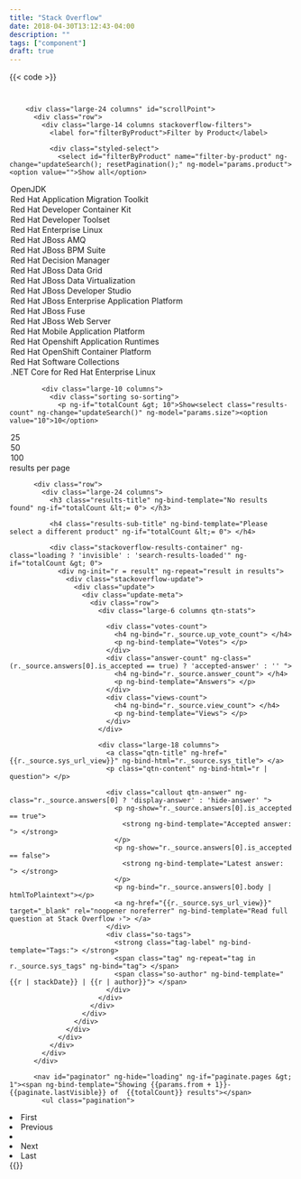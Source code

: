 ```yaml
---
title: "Stack Overflow"
date: 2018-04-30T13:12:43-04:00
description: ""
tags: ["component"]
draft: true
---
```


{{< code >}}<div ng-app="search">
  <div class="row" ng-controller="SearchController">
    <div class="large-24 columns">
      <div class="row">
        <div class="large-24 columns">
          <form class="search-bar" ng-submit="updateSearch(); resetPagination();" role="search"> </form>
        </div>

        <div class="large-24 columns" id="scrollPoint">
          <div class="row">
            <div class="large-14 columns stackoverflow-filters">
              <label for="filterByProduct">Filter by Product</label>

              <div class="styled-select">
                <select id="filterByProduct" name="filter-by-product" ng-change="updateSearch(); resetPagination();" ng-model="params.product"><option value="">Show all</option>
<option value="openjdk">OpenJDK</option>
<option value="rhamt">Red Hat Application Migration Toolkit</option>
<option value="cdk">Red Hat Developer Container Kit</option>
<option value="developertoolset">Red Hat Developer Toolset</option>
<option value="rhel">Red Hat Enterprise Linux</option>
<option value="amq">Red Hat JBoss AMQ</option>
<option value="bpmsuite">Red Hat JBoss BPM Suite</option>
<option value="brms">Red Hat Decision Manager</option>
<option value="datagrid">Red Hat JBoss Data Grid</option>
<option value="datavirt">Red Hat JBoss Data Virtualization</option>
<option value="devstudio">Red Hat JBoss Developer Studio</option>
<option value="eap">Red Hat JBoss Enterprise Application Platform</option>
<option value="fuse">Red Hat JBoss Fuse</option>
<option value="webserver">Red Hat JBoss Web Server</option>
<option value="rhmap">Red Hat Mobile Application Platform</option>
<option value="rhoar">Red Hat Openshift Application Runtimes</option>
<option value="openshift">Red Hat OpenShift Container Platform</option>
<option value="softwarecollections">Red Hat Software Collections</option>
<option value="dotnet">.NET Core for Red Hat Enterprise Linux</option></select>
</div>
            </div>

            <div class="large-10 columns">
              <div class="sorting so-sorting">
                <p ng-if="totalCount &gt; 10">Show<select class="results-count" ng-change="updateSearch()" ng-model="params.size"><option value="10">10</option>
<option value="25">25</option>
<option value="50">50</option>
<option value="100">100</option></select>results per page</p>
              </div>
            </div>
          </div>

          <div class="row">
            <div class="large-24 columns">
              <h3 class="results-title" ng-bind-template="No results found" ng-if="totalCount &lt;= 0"> </h3>

              <h4 class="results-sub-title" ng-bind-template="Please select a different product" ng-if="totalCount &lt;= 0"> </h4>

              <div class="stackoverflow-results-container" ng-class="loading ? 'invisible' : 'search-results-loaded'" ng-if="totalCount &gt; 0">
                <div ng-init="r = result" ng-repeat="result in results">
                  <div class="stackoverflow-update">
                    <div class="update">
                      <div class="update-meta">
                        <div class="row">
                          <div class="large-6 columns qtn-stats">

                            <div class="votes-count">
                              <h4 ng-bind="r._source.up_vote_count"> </h4>
                              <p ng-bind-template="Votes"> </p>
                            </div>
                            <div class="answer-count" ng-class="(r._source.answers[0].is_accepted == true) ? 'accepted-answer' : '' ">
                              <h4 ng-bind="r._source.answer_count"> </h4>
                              <p ng-bind-template="Answers"> </p>
                            </div>
                            <div class="views-count">
                              <h4 ng-bind="r._source.view_count"> </h4>
                              <p ng-bind-template="Views"> </p>
                            </div>
                          </div>

                          <div class="large-18 columns">
                            <a class="qtn-title" ng-href="{{r._source.sys_url_view}}" ng-bind-html="r._source.sys_title"> </a>
                            <p class="qtn-content" ng-bind-html="r | question"> </p>

                            <div class="callout qtn-answer" ng-class="r._source.answers[0] ? 'display-answer' : 'hide-answer' ">
                              <p ng-show="r._source.answers[0].is_accepted == true">
                                <strong ng-bind-template="Accepted answer: "> </strong>
                              </p>
                              <p ng-show="r._source.answers[0].is_accepted == false">
                                <strong ng-bind-template="Latest answer: "> </strong>
                              </p>
                              <p ng-bind="r._source.answers[0].body | htmlToPlaintext"></p>
                              <a ng-href="{{r._source.sys_url_view}}" target="_blank" rel="noopener noreferrer" ng-bind-template="Read full question at Stack Overflow ›"> </a>
                            </div>
                            <div class="so-tags">
                              <strong class="tag-label" ng-bind-template="Tags:"> </strong>
                              <span class="tag" ng-repeat="tag in r._source.sys_tags" ng-bind="tag"> </span>
                              <span class="so-author" ng-bind-template="{{r | stackDate}} | {{r | author}}"> </span>
                            </div>
                          </div>
                        </div>
                      </div>
                    </div>
                  </div>
                </div>
              </div>
            </div>
          </div>

          <nav id="paginator" ng-hide="loading" ng-if="paginate.pages &gt; 1"><span ng-bind-template="Showing {{params.from + 1}}-{{paginate.lastVisible}} of  {{totalCount}} results"></span>
            <ul class="pagination">
<li id="pagination-first" ng-class="paginate.currentPage &lt; 2 ? 'unavailable': 'available'">
                <a ng-click="goToPage('first'); scrollPosition();">First</a>
              </li>
              <li id="pagination-prev" ng-class="paginate.currentPage &lt; 2 ? 'unavailable': 'available'">
                <a ng-click="goToPage('prev'); scrollPosition();">Previous</a>
              </li>
              <li class="pagination-page-number" id="pagination-{{$index}}" ng-class="{current: page == paginate.currentPage}" ng-repeat="page in paginate.pagesArray track by $index">
                <a ng-click="goToPage(page); scrollPosition();" data-page="{{page}}" ng-bind="page"> </a>
              </li>
              <li id="pagination-next" ng-class="paginate.currentPage &gt;= paginate.pages ? 'unavailable': 'available'">
                <a ng-click="goToPage('next'); scrollPosition();">Next</a>
              </li>
              <li id="pagination-last" ng-class="paginate.currentPage  == paginate.pages ? 'unavailable': 'available'">
                <a ng-click="goToPage('last'); scrollPosition();">Last</a>
              </li>
            </ul></nav>
</div>{{</ code >}}